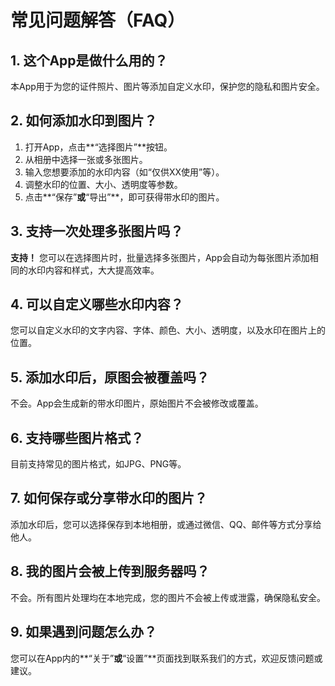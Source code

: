 # 常见问题解答（FAQ）

## 1. 这个App是做什么用的？
本App用于为您的证件照片、图片等添加自定义水印，保护您的隐私和图片安全。

## 2. 如何添加水印到图片？
1. 打开App，点击**“选择图片”**按钮。
2. 从相册中选择一张或多张图片。
3. 输入您想要添加的水印内容（如“仅供XX使用”等）。
4. 调整水印的位置、大小、透明度等参数。
5. 点击**“保存”**或**“导出”**，即可获得带水印的图片。

## 3. 支持一次处理多张图片吗？
**支持！** 您可以在选择图片时，批量选择多张图片，App会自动为每张图片添加相同的水印内容和样式，大大提高效率。

## 4. 可以自定义哪些水印内容？
您可以自定义水印的文字内容、字体、颜色、大小、透明度，以及水印在图片上的位置。

## 5. 添加水印后，原图会被覆盖吗？
不会。App会生成新的带水印图片，原始图片不会被修改或覆盖。

## 6. 支持哪些图片格式？
目前支持常见的图片格式，如JPG、PNG等。

## 7. 如何保存或分享带水印的图片？
添加水印后，您可以选择保存到本地相册，或通过微信、QQ、邮件等方式分享给他人。

## 8. 我的图片会被上传到服务器吗？
不会。所有图片处理均在本地完成，您的图片不会被上传或泄露，确保隐私安全。

## 9. 如果遇到问题怎么办？
您可以在App内的**“关于”**或**“设置”**页面找到联系我们的方式，欢迎反馈问题或建议。
